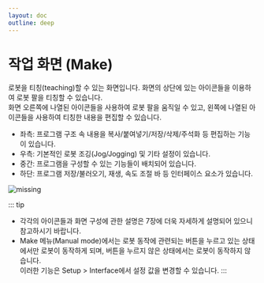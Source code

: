 ```yaml
---
layout: doc
outline: deep
---
```


# 작업 화면 (Make)

로봇을 티칭(teaching)할 수 있는 화면입니다. 화면의 상단에 있는 아이콘들을 이용하여 로봇 팔을 티칭할 수 있습니다.<br>
화면 오른쪽에 나열된 아이콘들을 사용하여 로봇 팔을 움직일 수 있고, 왼쪽에 나열된 아이콘들을 사용하여 티칭한 내용을 편집할 수 있습니다.

- 좌측: 프로그램 구조 속 내용을 복사/붙여넣기/저장/삭제/주석화 등 편집하는 기능이 있습니다.
- 우측: 기본적인 로봇 조깅(Jog/Jogging) 및 기타 설정이 있습니다.
- 중간: 프로그램을 구성할 수 있는 기능들이 배치되어 있습니다.
- 하단: 프로그램 저장/불러오기, 재생, 속도 조절 바 등 인터페이스 요소가 있습니다.

![missing](/manual/ko/software/4.png)

::: tip

- 각각의 아이콘들과 화면 구성에 관한 설명은 7장에 더욱 자세하게 설명되어 있으니 참고하시기 바랍니다.
- Make 메뉴(Manual mode)에서는 로봇 동작에 관련되는 버튼을 누르고 있는 상태에서만 로봇이 동작하게 되며, 버튼을 누르지 않은 상태에서는 로봇이 동작하지 않습니다.<br>
  이러한 기능은 Setup > Interface에서 설정 값을 변경할 수 있습니다.
  :::
